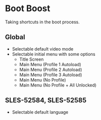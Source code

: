 # Boot Boost

Taking shortcuts in the boot process.

## Global

- Selectable default video mode
- Selectable initial menu with some options
  - Title Screen
  - Main Menu (Profile 1 Autoload)
  - Main Menu (Profile 2 Autoload)
  - Main Menu (Profile 3 Autoload)
  - Main Menu (No Profile)
  - Main Menu (No Profile + All Unlocked)

## SLES-52584, SLES-52585

- Selectable default language
